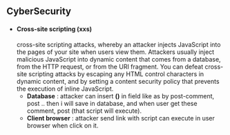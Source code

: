 ## CyberSecurity
- ####  Cross-site scripting (xxs)
    cross-site scripting attacks, whereby an 
    attacker injects JavaScript into the pages of your site when users view them. 
    Attackers usually inject malicious JavaScript into dynamic content that 
    comes from a database, from the HTTP request, or from the URI fragment. 
    You can defeat cross-site scripting attacks by escaping any HTML control 
    characters in dynamic content, and by setting a content security policy that 
    prevents the execution of inline JavaScript.
    - **Database** : attacker can insert **(<script></script>)** in field like as by post-comment, post .. then i will save in database, and when user get these comment, post (that script will execute).
    - **Client browser** : attacker send link with script can execute in user browser when click on it.
